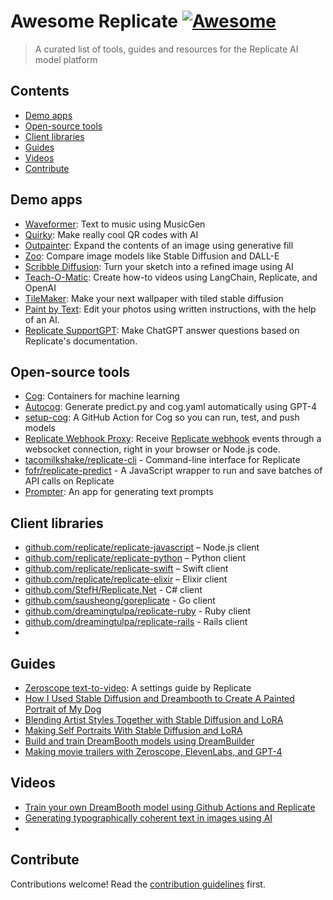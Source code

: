# Awesome Replicate [![Awesome](https://awesome.re/badge.svg)](https://awesome.re)

> A curated list of tools, guides and resources for the Replicate AI model platform


## Contents

- [Demo apps](#demo-apps)
- [Open-source tools](#open-source-tools)
- [Client libraries](#client-libraries)
- [Guides](#guides)
- [Videos](#videos)
- [Contribute](#contribute)

## Demo apps

- [Waveformer](https://musicgen-waveformer.vercel.app/): Text to music using MusicGen
- [Quirky](https://quirky.replicate.dev/): Make really cool QR codes with AI
- [Outpainter](https://outpainter.app/): Expand the contents of an image using generative fill
- [Zoo](https://zoo.replicate.dev/): Compare image models like Stable Diffusion and DALL-E
- [Scribble Diffusion](https://scribblediffusion.com/): Turn your sketch into a refined image using AI
- [Teach-O-Matic](https://www.teachomatic.net/): Create how-to videos using LangChain, Replicate, and OpenAI
- [TileMaker](https://tilemaker.app/): Make your next wallpaper with tiled stable diffusion
- [Paint by Text](https://paintbytext.chat/): Edit your photos using written instructions, with the help of an AI.
- [Replicate SupportGPT](https://replicate-support-gpt.vercel.app/): Make ChatGPT answer questions based on Replicate's documentation.

## Open-source tools

- [Cog](https://github.com/replicate/cog): Containers for machine learning
- [Autocog](https://github.com/andreasjansson/AutoCog): Generate predict.py and cog.yaml automatically using GPT-4
- [setup-cog](https://github.com/replicate/setup-cog): A GitHub Action for Cog so you can run, test, and push models
- [Replicate Webhook Proxy](https://github.com/Pwntus/replicate-webhook-proxy): Receive [Replicate webhook](https://replicate.com/docs/webhooks) events through a websocket connection, right in your browser or Node.js code.
- [tacomilkshake/replicate-cli](https://github.com/tacomilkshake/replicate-cli) - Command-line interface for Replicate
- [fofr/replicate-predict](https://github.com/fofr/replicate-predict) - A JavaScript wrapper to run and save batches of API calls on Replicate
- [Prompter](https://github.com/fofr/prompter.fofr.ai): An app for generating text prompts

## Client libraries

- [github.com/replicate/replicate-javascript](https://github.com/replicate/replicate-javascript) – Node.js client
- [github.com/replicate/replicate-python](https://github.com/replicate/replicate-python) – Python client
- [github.com/replicate/replicate-swift](https://github.com/replicate/replicate-swift) – Swift client
- [github.com/replicate/replicate-elixir](https://github.com/replicate/replicate-elixir) – Elixir client
- [github.com/StefH/Replicate.Net](https://github.com/StefH/Replicate.Net) - C# client
- [github.com/sausheong/goreplicate](https://github.com/sausheong/goreplicate) - Go client
- [github.com/dreamingtulpa/replicate-ruby](https://github.com/dreamingtulpa/replicate-ruby) - Ruby client
- [github.com/dreamingtulpa/replicate-rails](https://github.com/dreamingtulpa/replicate-rails) - Rails client
- 

## Guides

- [Zeroscope text-to-video](https://zeroscope.replicate.dev/): A settings guide by Replicate
- [How I Used Stable Diffusion and Dreambooth to Create A Painted Portrait of My Dog](https://www.shruggingface.com/blog/how-i-used-stable-diffusion-and-dreambooth-to-create-a-painted-portrait-of-my-dog)
- [Blending Artist Styles Together with Stable Diffusion and LoRA](https://www.shruggingface.com/blog/blending-artist-styles-together-with-stable-diffusion-and-lora)
- [Making Self Portraits With Stable Diffusion and LoRA](https://www.shruggingface.com/blog/self-portraits-with-stable-diffusion-and-lora)
- [Build and train DreamBooth models using DreamBuilder](https://aurdal.group/blog/build-and-train-dreambooth-models-using-dreambuilder/)
- [Making movie trailers with Zeroscope, ElevenLabs, and GPT-4](https://www.charlieholtz.com/articles/how-i-make-ai-movies)

## Videos

- [Train your own DreamBooth model using Github Actions and Replicate](https://www.youtube.com/watch?v=jknKfY13LbY)
- [Generating typographically coherent text in images using AI](https://www.youtube.com/watch?v=Z8u7LBB3T74&t=7s)
-


## Contribute

Contributions welcome! Read the [contribution guidelines](contributing.md) first.
